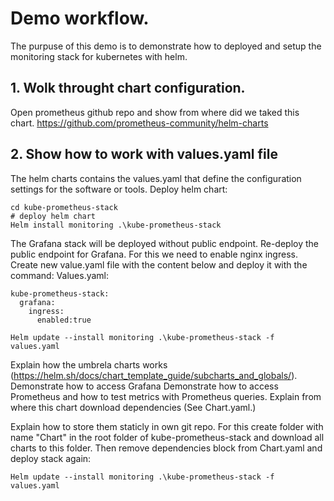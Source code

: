 # Demo workflow. 

The purpuse of this demo is to demonstrate how to deployed and setup the monitoring stack for kubernetes with helm. 

## 1. Wolk throught chart configuration. 
Open prometheus github repo  and show from where did we taked this chart. 
https://github.com/prometheus-community/helm-charts


## 2. Show how to work with values.yaml file

The helm charts contains the values.yaml that define the configuration settings for the software or tools. 
Deploy helm chart:
```
cd kube-prometheus-stack
# deploy helm chart
Helm install monitoring .\kube-prometheus-stack
```
The Grafana stack will be deployed without public endpoint. 
Re-deploy the public endpoint for Grafana. For this we need to enable nginx ingress. 
Create new value.yaml file with the content below and deploy it with the command:
Values.yaml:
```
kube-prometheus-stack:
  grafana:
	ingress:
	  enabled:true
```
```
Helm update --install monitoring .\kube-prometheus-stack -f values.yaml
```
Explain how the umbrela charts works (https://helm.sh/docs/chart_template_guide/subcharts_and_globals/).
Demonstrate how to access Grafana 
Demonstrate how to access Prometheus and how to test metrics with Prometheus queries.
Explain from where this chart download dependencies (See Chart.yaml.)

Explain how to store them staticly in own git repo. For this create folder with name "Chart"  in the root folder of kube-prometheus-stack and download all charts to this folder.
Then remove dependencies block from Chart.yaml and deploy stack again:
```
Helm update --install monitoring .\kube-prometheus-stack -f values.yaml
```